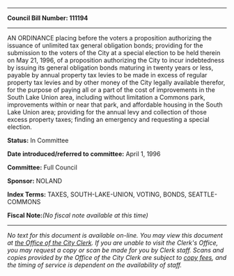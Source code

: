

********

**Council Bill Number: 111194**
********

 AN ORDINANCE placing before the voters a proposition authorizing the issuance of unlimited tax general obligation bonds; providing for the submission to the voters of the City at a special election to be held therein on May 21, 1996, of a proposition authorizing the City to incur indebtedness by issuing its general obligation bonds maturing in twenty years or less, payable by annual property tax levies to be made in excess of regular property tax levies and by other money of the City legally available therefor, for the purpose of paying all or a part of the cost of improvements in the South Lake Union area, including without limitation a Commons park, improvements within or near that park, and affordable housing in the South Lake Union area; providing for the annual levy and collection of those excess property taxes; finding an emergency and requesting a special election.

**Status:** In Committee
   
   
**Date introduced/referred to committee:** April 1, 1996
   
**Committee:** Full Council
   
**Sponsor:** NOLAND
   
   
**Index Terms:** TAXES, SOUTH-LAKE-UNION, VOTING, BONDS, SEATTLE-COMMONS

**Fiscal Note:**_(No fiscal note available at this time)_
********

_No text for this document is available on-line. You may view this document at [the Office of the City Clerk](http://www.seattle.gov/leg/clerk/contactUs.htm). If you are unable to visit the Clerk's Office, you may request a copy or scan be made for you by Clerk staff. Scans and copies provided by the Office of the City Clerk are subject to [copy fees](http://clerk.seattle.gov/~public/clerkfees.htm), and the timing of service is dependent on the availability of staff._

